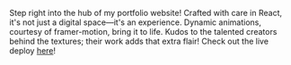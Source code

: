 Step right into the hub of my portfolio website! Crafted with care in React, it's not just a digital space—it's an experience. Dynamic animations, courtesy of framer-motion, bring it to life. Kudos to the talented creators behind the textures; their work adds that extra flair!
Check out the live deploy [here](https://portfoliovinayak.netlify.app/)!
